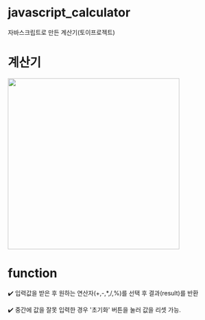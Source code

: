 # javascript_calculator
자바스크립트로 만든 계산기(토이프로젝트)

# 계산기

<img src="https://user-images.githubusercontent.com/128016593/228517553-1c7c3355-adee-4ba2-9cac-70f87fa9a5a2.PNG" width="400">


# function
✔️ 입력값을 받은 후 원하는 연산자(+,-,*,/,%)를 선택 후 결과(result)를 반환

✔️ 중간에 값을 잘못 입력한 경우 '초기화' 버튼을 눌러 값을 리셋 가능.

